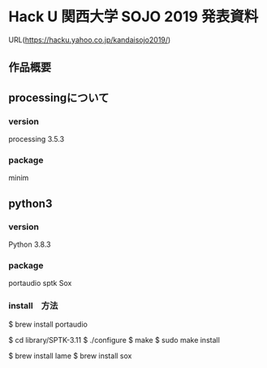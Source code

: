 # Hack U 関西大学 SOJO 2019 発表資料
URL(https://hacku.yahoo.co.jp/kandaisojo2019/)

## 作品概要



## processingについて

### version

processing 3.5.3

### package

minim

## python3

### version

Python 3.8.3

### package

portaudio
sptk
Sox

### install　方法

$ brew install portaudio

$ cd library/SPTK-3.11
$ ./configure
$ make
$ sudo make install

$ brew install lame
$ brew install sox
